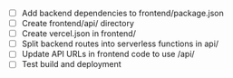 - [ ] Add backend dependencies to frontend/package.json
- [ ] Create frontend/api/ directory
- [ ] Create vercel.json in frontend/
- [ ] Split backend routes into serverless functions in api/
- [ ] Update API URLs in frontend code to use /api/
- [ ] Test build and deployment
